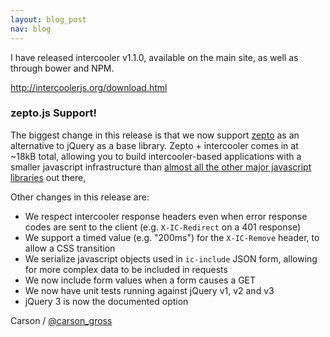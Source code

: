 ```yaml
---
layout: blog_post
nav: blog
---
```


I have released intercooler v1.1.0, available on the main site, as well as through bower and NPM.

  <http://intercoolerjs.org/download.html>


### zepto.js Support!

The biggest change in this release is that we now support [zepto](https://zeptojs.org) as an alternative to jQuery
as a base library.  Zepto + intercooler comes in at ~18kB total, allowing you to build intercooler-based applications
with a smaller javascript infrastructure than [almost all the other major javascript libraries](https://gist.github.com/Restuta/cda69e50a853aa64912d) out there,

Other changes in this release are:

* We respect intercooler response headers even when error response codes are sent to the client (e.g. `X-IC-Redirect` on a 401 response)
* We support a timed value (e.g. "200ms") for the `X-IC-Remove` header, to allow a CSS transition
* We serialize javascript objects used in `ic-include` JSON form, allowing for more complex data to be included in requests
* We now include form values when a form causes a GET
* We now have unit tests running against jQuery v1, v2 and v3
* jQuery 3 is now the documented option

Carson / [@carson_gross](https://twitter.com/carson_gross)